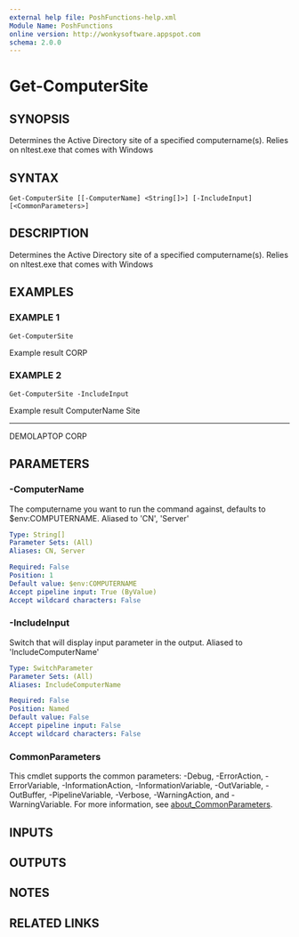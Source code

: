 ```yaml
---
external help file: PoshFunctions-help.xml
Module Name: PoshFunctions
online version: http://wonkysoftware.appspot.com
schema: 2.0.0
---
```


# Get-ComputerSite

## SYNOPSIS
Determines the Active Directory site of a specified computername(s).
Relies on nltest.exe that comes with Windows

## SYNTAX

```
Get-ComputerSite [[-ComputerName] <String[]>] [-IncludeInput] [<CommonParameters>]
```

## DESCRIPTION
Determines the Active Directory site of a specified computername(s).
Relies on nltest.exe that comes with Windows

## EXAMPLES

### EXAMPLE 1
```
Get-ComputerSite
```

Example result
CORP

### EXAMPLE 2
```
Get-ComputerSite -IncludeInput
```

Example result
ComputerName Site
------------ ----
DEMOLAPTOP   CORP

## PARAMETERS

### -ComputerName
The computername you want to run the command against, defaults to $env:COMPUTERNAME.
Aliased to 'CN', 'Server'

```yaml
Type: String[]
Parameter Sets: (All)
Aliases: CN, Server

Required: False
Position: 1
Default value: $env:COMPUTERNAME
Accept pipeline input: True (ByValue)
Accept wildcard characters: False
```

### -IncludeInput
Switch that will display input parameter in the output.
Aliased to 'IncludeComputerName'

```yaml
Type: SwitchParameter
Parameter Sets: (All)
Aliases: IncludeComputerName

Required: False
Position: Named
Default value: False
Accept pipeline input: False
Accept wildcard characters: False
```

### CommonParameters
This cmdlet supports the common parameters: -Debug, -ErrorAction, -ErrorVariable, -InformationAction, -InformationVariable, -OutVariable, -OutBuffer, -PipelineVariable, -Verbose, -WarningAction, and -WarningVariable. For more information, see [about_CommonParameters](http://go.microsoft.com/fwlink/?LinkID=113216).

## INPUTS

## OUTPUTS

## NOTES

## RELATED LINKS

